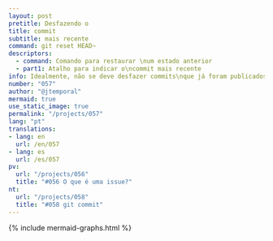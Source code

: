 ```yaml
---
layout: post
pretitle: Desfazendo o 
title: commit
subtitle: mais recente
command: git reset HEAD~
descriptors:
  - command: Comando para restaurar \num estado anterior
  - part1: Atalho para indicar o\ncommit mais recente
info: Idealmente, não se deve desfazer commits\nque já foram publicados no repositório
number: "057"
author: "@jtemporal"
mermaid: true
use_static_image: true
permalink: "/projects/057"
lang: "pt"
translations:
- lang: en
  url: /en/057
- lang: es
  url: /es/057
pv:
  url: "/projects/056"
  title: "#056 O que é uma issue?"
nt:
  url: "/projects/058"
  title: "#058 git commit"
---
```


{% include mermaid-graphs.html %}
